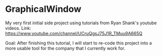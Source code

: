 # GraphicalWindow

My very first initial side project using tutorials from Ryan Shank's youtube videos.
Link: https://www.youtube.com/channel/UCruQgsJ75J1R_TMuu9A665Q

Goal: After finishing this tutorial, I will start to re-code this project into a more usable tool for the company that I currently work for.
